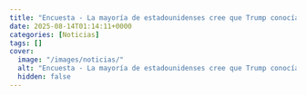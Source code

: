 ```yaml
---
title: "Encuesta - La mayoría de estadounidenses cree que Trump conocía los delitos sexuales de Epstein"
date: 2025-08-14T01:14:11+0000
categories: [Noticias]
tags: []
cover:
  image: "/images/noticias/"
  alt: "Encuesta - La mayoría de estadounidenses cree que Trump conocía los delitos sexuales de Epstein"
  hidden: false
---
```



